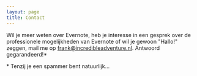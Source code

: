 ```yaml
---
layout: page
title: Contact
---
```


Wil je meer weten over Evernote, heb je interesse in een gesprek over de professionele mogelijkheden van Evernote of wil je gewoon "Hallo!" zeggen, mail me op [frank@incredibleadventure.nl](mailto:frank@incredibleadventure.nl). Antwoord gegarandeerd!*

* Tenzij je een spammer bent natuurlijk...
